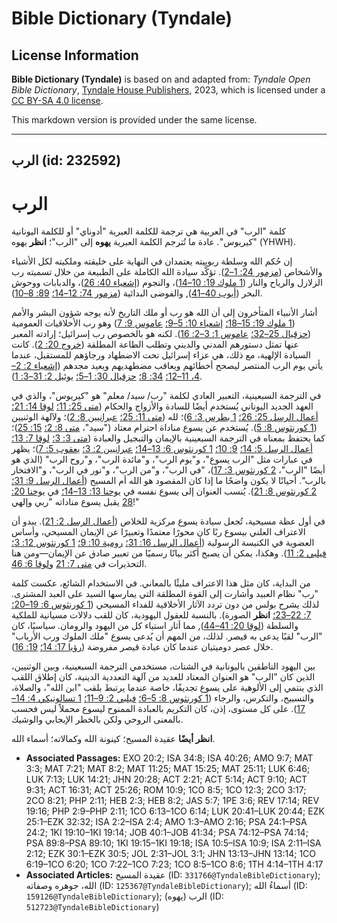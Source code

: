 # Bible Dictionary (Tyndale)

## License Information

**Bible Dictionary (Tyndale)** is based on and adapted from: _Tyndale Open Bible Dictionary_, [Tyndale House Publishers](https://tyndaleopenresources.com/), 2023, which is licensed under a [CC BY-SA 4.0 license](https://creativecommons.org/licenses/by-sa/4.0/legalcode.en).

This markdown version is provided under the same license.



--------------------------------

## الرب (id: 232592)

الرب
====

كلمة "الرب" في العربية هي ترجمة للكلمة العبرية "أدوناي" أو للكلمة اليونانية "كيريوس"*.* عادة ما تُترجم الكلمة العبرية **يهوه** إلى "الرب"؛ **انظر** يهوه (YHWH).

إن حُكم الله وسلطة ربوبيته يعتمدان في النهاية على خليقته وملكيته لكل الأشياء والأشخاص ([مزمور 24: 1–2](https://ref.ly/Ps24:1-Ps24:2)). تؤكَّد سيادة الله الكاملة على الطبيعة من خلال تسميته رب الزلازل والرياح والنار ([1 ملوك 19: 10–14](https://ref.ly/1Kgs19:10-1Kgs19:14))، والنجوم ([إشعياء 40: 26](https://ref.ly/Isa40:26))، والدبابات ووحوش البحر ([أيوب 40–41](https://ref.ly/Job40:1-Job41:34)), والفوضى البدائية ([مزمور 74: 12–14؛](https://ref.ly/Ps74:12-Ps74:14) [89: 8–10](https://ref.ly/Ps89:8-Ps89:10)).

أشار الأنبياء المتأخرون إلى أن الله هو رب أو ملك التاريخ لأنه يوجه شؤون البشر والأمم ([1 ملوك 19: 15–18؛](https://ref.ly/1Kgs19:15-1Kgs19:18) [إشعياء 10: 5–9؛](https://ref.ly/Isa10:5-Isa10:9) [عاموس 9: 7](https://ref.ly/Amos9:7)) وهو رب الأخلاقيات العمومية ([حزقيال 25–32؛](https://ref.ly/Ezek25:1-Ezek32:32) [عاموس 1: 3–2: 16](https://ref.ly/Amos1:3-Amos2:16)). لكنه هو بالخصوص رب إسرائيل؛ إرادته المعبر عنها تمثل دستورهم المدني والديني وتطلب الطاعة المطلقة ([خروج 20: 2](https://ref.ly/Exod20:2)). كانت السيادة الإلهية، مع ذلك، هي عزاء إسرائيل تحت الاضطهاد ورجاؤهم للمستقبل، عندما يأتي يوم الرب المنتصر ليصحح أخطائهم ويعاقب مضطهديهم ويعيد مجدهم ([إشعياء 2: 2–4، 11–12؛](https://ref.ly/Isa2:2-Isa2:4) [34: 8؛](https://ref.ly/Isa34:8) [حزقيال 30: 1–5؛](https://ref.ly/Ezek30:1-Ezek30:5) [يوئيل 2: 31–3: 1](https://ref.ly/Joel2:31-Joel3:1)).

في الترجمة السبعينية، التعبير العادي لكلمة "رب/ سيد/ معلم" هو "كيريوس"*،* والذي في العهد الجديد اليوناني يُستخدم أيضًا للسادة والأزواج والحكام ([متى 25: 11؛](https://ref.ly/Matt25:11) [لوقا 14: 21؛](https://ref.ly/Luke14:21) [أعمال الرسل 25: 26؛](https://ref.ly/Acts25:26) [1 بطرس 3: 6](https://ref.ly/1Pet3:6))؛ لله ([متى 11: 25؛](https://ref.ly/Matt11:25) [عبرانيين 8: 2](https://ref.ly/Heb8:2))؛ ولآلهة الوثنيين ([1 كورنثوس 8: 5](https://ref.ly/1Cor8:5)). يُستخدم عن يسوع مناداة احترام معتاد ("سيد"، [متى 8: 2؛](https://ref.ly/Matt8:2) [15: 25](https://ref.ly/Matt15:25))؛ كما يحتفظ بمعناه في الترجمة السبعينية بالإيمان والتبجيل والعبادة ([متى 3: 3؛](https://ref.ly/Matt3:3) [لوقا 7: 13؛](https://ref.ly/Luke7:13) [أعمال الرسل 5: 14؛](https://ref.ly/Acts5:14) [9: 10؛](https://ref.ly/Acts9:10) [1 كورنثوس 6: 13–14؛](https://ref.ly/1Cor6:13-1Cor6:14) [عبرانيين 2: 3؛](https://ref.ly/Heb2:3) [يعقوب 5: 7](https://ref.ly/Jas5:7))؛ يظهر في عبارات مثل "الرب يسوع"، و"يوم الرب"، و"مائدة الرب"، و"روح الرب" (الذي هو أيضًا "الرب"، [2 كورنثوس 3: 17](https://ref.ly/2Cor3:17))، "في الرب"، و"من الرب"، و"نور في الرب"، و"الافتخار بالرب". أحيانًا لا يكون واضحًا ما إذا كان المقصود هو الله أم المسيح ([أعمال الرسل 9: 31؛](https://ref.ly/Acts9:31) [2 كورنثوس 8: 21](https://ref.ly/2Cor8:21)). يُنسب العنوان إلى يسوع نفسه في [يوحنا 13: 13–14؛](https://ref.ly/John13:13-John13:14) في [يوحنا 20: 28](https://ref.ly/John20:28) يقبل يسوع مناداته "ربي وإلهي!"

في أول عظة مسيحية، تُجعل سيادة يسوع مركزية للخلاص ([أعمال الرسل 2: 21](https://ref.ly/Acts2:21)). يبدو أن الاعتراف العلني بيسوع ربًا كان محورًا معتمدًا وتعبيرًا عن الإيمان المسيحي، وأساس العضوية في الكنيسة الرسولية ([أعمال الرسل 16: 31؛](https://ref.ly/Acts16:31) [رومية 10: 9؛](https://ref.ly/Rom10:9) [1 كورنثوس 12: 3؛](https://ref.ly/1Cor12:3) [فيلبي 2: 11](https://ref.ly/Phil2:11)). وهكذا، يمكن أن يصبح أكثر بيانًا رسميًا من تعبير صادق عن الإيمان—ومن هنا التحذيرات في [متى 7: 21](https://ref.ly/Matt7:21) و[لوقا 6: 46](https://ref.ly/Luke6:46).

من البداية، كان مثل هذا الاعتراف مليئًا بالمعاني. في الاستخدام الشائع، عكست كلمة "رب" نظام العبيد وأشارت إلى القوة المطلقة التي يمارسها السيد على العبد المشترى. لذلك يشرح بولس من دون تردد الآثار الأخلاقية للفداء المسيحي ([1 كورنثوس 6: 19–20؛](https://ref.ly/1Cor6:19-1Cor6:20) [7: 22–23؛](https://ref.ly/1Cor7:22-1Cor7:23) **انظر** الصورة). بالنسبة للعقول اليهودية، كان للقب دلالات مسيانية للملكية والسلطة ([لوقا 20: 41–44](https://ref.ly/Luke20:41-Luke20:44)), مما أثار استياء كل من اليهود والرومان. سياسيًا، كان "الرب" لقبًا يدعى به قيصر. لذلك، من المهم أن يُدعى يسوع "ملك الملوك ورب الأرباب" خلال عصر دوميتيان عندما كان عبادة قيصر مفروضة ([رؤيا 17: 14؛](https://ref.ly/Rev17:14) [19: 16](https://ref.ly/Rev19:16)).

بين اليهود الناطقين باليونانية في الشتات، مستخدمي الترجمة السبعينية، وبين الوثنيين، الذين كان "الرب" هو العنوان المعتاد للعديد من آلهة التعددية الدينية، كان إطلاق اللقب الذي ينتمي إلى الألوهية على يسوع تجديفًا، خاصة عندما يرتبط بلقب "ابن الله"، والصلاة، والتسبيح، والتكرس، والرجاء ([1 كورنثوس 8: 5–6؛](https://ref.ly/1Cor8:5-1Cor8:6) [فيلبي 2: 9–11؛](https://ref.ly/Phil2:9-Phil2:11) [1 تسالونيكي 4: 14–17](https://ref.ly/1Thess4:14-1Thess4:17)). على كل مستوى، إذن، كان التكريم بالعبادة الممنوح ليسوع محملاً ليس فحسب بالمعنى الروحي ولكن بالخطر الإيجابي والوشيك.

**انظر أيضًا** عقيدة المسيح؛ كينونة الله وكمالاته؛ أسماء الله.

* **Associated Passages:** EXO 20:2; ISA 34:8; ISA 40:26; AMO 9:7; MAT 3:3; MAT 7:21; MAT 8:2; MAT 11:25; MAT 15:25; MAT 25:11; LUK 6:46; LUK 7:13; LUK 14:21; JHN 20:28; ACT 2:21; ACT 5:14; ACT 9:10; ACT 9:31; ACT 16:31; ACT 25:26; ROM 10:9; 1CO 8:5; 1CO 12:3; 2CO 3:17; 2CO 8:21; PHP 2:11; HEB 2:3; HEB 8:2; JAS 5:7; 1PE 3:6; REV 17:14; REV 19:16; PHP 2:9–PHP 2:11; 1CO 6:13–1CO 6:14; LUK 20:41–LUK 20:44; EZK 25:1–EZK 32:32; ISA 2:2–ISA 2:4; AMO 1:3–AMO 2:16; PSA 24:1–PSA 24:2; 1KI 19:10–1KI 19:14; JOB 40:1–JOB 41:34; PSA 74:12–PSA 74:14; PSA 89:8–PSA 89:10; 1KI 19:15–1KI 19:18; ISA 10:5–ISA 10:9; ISA 2:11–ISA 2:12; EZK 30:1–EZK 30:5; JOL 2:31–JOL 3:1; JHN 13:13–JHN 13:14; 1CO 6:19–1CO 6:20; 1CO 7:22–1CO 7:23; 1CO 8:5–1CO 8:6; 1TH 4:14–1TH 4:17
* **Associated Articles:** عقيدة المسيح (ID: `331766@TyndaleBibleDictionary`); الله، جوهره وصفاته (ID: `125367@TyndaleBibleDictionary`); أسماءُ الله (ID: `159126@TyndaleBibleDictionary`); الرب (يهوه) (ID: `512723@TyndaleBibleDictionary`)

